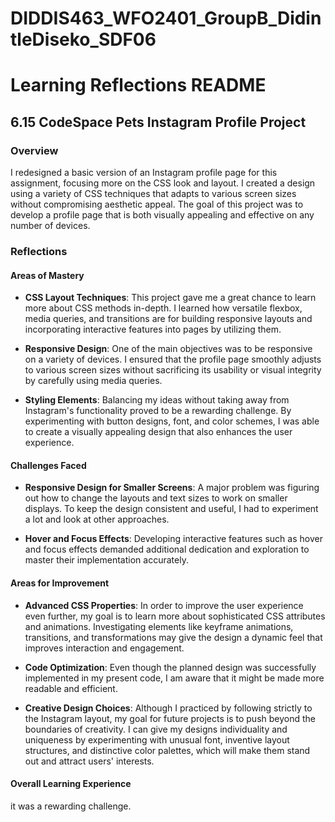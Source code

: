 # DIDDIS463_WFO2401_GroupB_DidintleDiseko_SDF06

# Learning Reflections README 

## **6.15 CodeSpace Pets Instagram Profile Project**

### Overview
I redesigned a basic version of an Instagram profile page for this assignment, focusing more on the CSS look and layout. I created a design using a variety of CSS techniques that adapts to various screen sizes without compromising aesthetic appeal. The goal of this project was to develop a profile page that is both visually appealing and effective on any number of devices.


### Reflections

#### Areas of Mastery

- **CSS Layout Techniques**: This project gave me a great chance to learn more about CSS methods in-depth. I learned how versatile flexbox, media queries, and transitions are for building responsive layouts and incorporating interactive features into pages by utilizing them.

- **Responsive Design**: One of the main objectives was to be responsive on a variety of devices. I ensured that the profile page smoothly adjusts to various screen sizes without sacrificing its usability or visual integrity by carefully using media queries.

- **Styling Elements**: Balancing my ideas without taking away from Instagram's functionality proved to be a rewarding challenge. By experimenting with button designs, font, and color schemes, I was able to create a visually appealing design that also enhances the user experience.

#### Challenges Faced

- **Responsive Design for Smaller Screens**: A major problem was figuring out how to change the layouts and text sizes to work on smaller displays. To keep the design consistent and useful, I had to experiment a lot and look at other approaches.

- **Hover and Focus Effects**: Developing interactive features such as hover and focus effects demanded additional dedication and exploration to master their implementation accurately.

#### Areas for Improvement

- **Advanced CSS Properties**: In order to improve the user experience even further, my goal is to learn more about sophisticated CSS attributes and animations. Investigating elements like keyframe animations, transitions, and transformations may give the design a dynamic feel that improves interaction and engagement.

- **Code Optimization**: Even though the planned design was successfully implemented in my present code, I am aware that it might be made more readable and efficient.

- **Creative Design Choices**: Although I practiced by following strictly to the Instagram layout, my goal for future projects is to push beyond the boundaries of creativity. I can give my designs individuality and uniqueness by experimenting with unusual font, inventive layout structures, and distinctive color palettes, which will make them stand out and attract users' interests.

#### Overall Learning Experience
 it was a rewarding challenge.
